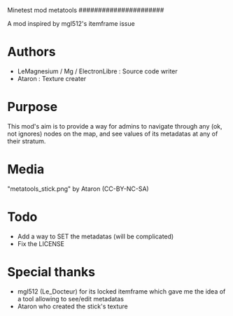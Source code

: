 Minetest mod metatools
######################

A mod inspired by mgl512's itemframe issue

# Authors
 - LeMagnesium / Mg / ElectronLibre : Source code writer
 - Ataron : Texture creater

# Purpose
This mod's aim is to provide a way for admins to navigate through any (ok, not
ignores) nodes on the map, and see values of its metadatas at any of their
stratum.

# Media
"metatools_stick.png" by Ataron (CC-BY-NC-SA)

# Todo
 - Add a way to SET the metadatas (will be complicated)
 - Fix the LICENSE

# Special thanks
 - mgl512 (Le_Docteur) for its locked itemframe which gave me the idea of a tool
allowing to see/edit metadatas
 - Ataron who created the stick's texture
